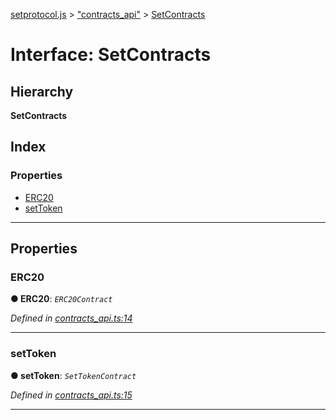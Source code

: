 [setprotocol.js](../README.md) > ["contracts_api"](../modules/_contracts_api_.md) > [SetContracts](../interfaces/_contracts_api_.setcontracts.md)

# Interface: SetContracts

## Hierarchy

**SetContracts**

## Index

### Properties

* [ERC20](_contracts_api_.setcontracts.md#erc20)
* [setToken](_contracts_api_.setcontracts.md#settoken)

---

## Properties

<a id="erc20"></a>

###  ERC20

**● ERC20**: *`ERC20Contract`*

*Defined in [contracts_api.ts:14](https://github.com/SetProtocol/setProtocol.js/blob/50270c7/src/api/contracts_api.ts#L14)*

___
<a id="settoken"></a>

###  setToken

**● setToken**: *`SetTokenContract`*

*Defined in [contracts_api.ts:15](https://github.com/SetProtocol/setProtocol.js/blob/50270c7/src/api/contracts_api.ts#L15)*

___

